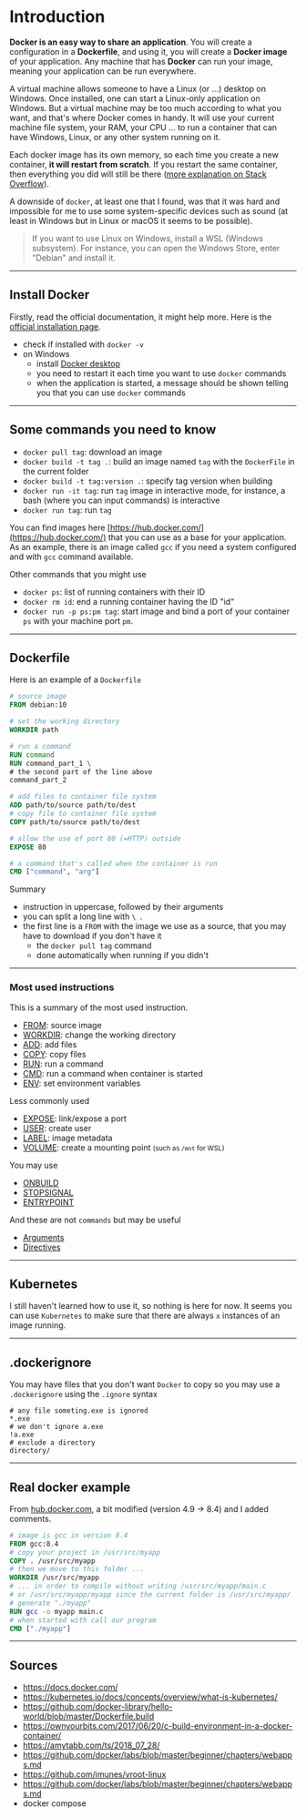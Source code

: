 # Introduction

**Docker is an easy way to share an application**. You will create a configuration in a **Dockerfile**, and using it, you will create a **Docker image** of your application. Any machine that has **Docker** can run your image, meaning your application can be run everywhere.

A virtual machine allows someone to have a Linux (or ...) desktop on Windows. Once installed, one can start a Linux-only application on Windows. But a virtual machine may be too much according to what you want, and that's where Docker comes in handy. It will use your current machine file system, your RAM, your CPU ... 
to run a container that can have Windows, Linux, or any other system running on it.

Each docker image has its own memory, so each time you create a new container, **it will restart from scratch**. If you restart the same container, then everything you did will still be there ([more explanation on Stack Overflow](https://stackoverflow.com/questions/28574433/do-docker-containers-retain-file-changes)).

A downside of `docker`, at least one that I found, was that it was hard and impossible for me to use some system-specific devices such as sound (<span class="text-muted small">at least in Windows but in Linux or macOS it seems to be possible</span>).

> If you want to use Linux on Windows, install a WSL (Windows subsystem). For instance, you can open the Windows Store,  enter "Debian" and install it.

<hr class="sl">

## Install Docker

Firstly, read the official documentation, it might help more.
Here is the [official installation page](https://docs.docker.com/engine/install/).

* check if installed with `docker -v`
* on Windows
  * install [Docker desktop](https://hub.docker.com/editions/community/docker-ce-desktop-windows)
  * you need to restart it each time you want to use `docker` commands
  * when the application is started, a message should be shown
  telling you that you can use `docker` commands

<hr class="sr">

## Some commands you need to know

* `docker pull tag`: download an image
* `docker build -t tag .`: build an image named `tag` with
the `DockerFile` in the current folder
* `docker build -t tag:version .`: specify tag version
when building
* `docker run -it tag`: run `tag` image in interactive mode,
for instance, a bash (where you can input commands) is interactive
* `docker run tag`: run `tag`

You can find images here [https://hub.docker.com/](https://hub.docker.com/)
that you can use as a base for your application.
As an example, there is an image called `gcc` 
if you need a system configured and with `gcc` command available.

Other commands that you might use

* `docker ps`: list of running containers with their ID
* `docker rm id`: end a running container having the ID "id"
* `docker run -p ps:pm tag`: start image and bind a port
of your container `ps` with your machine port `pm`.

<hr class="sl">

## Dockerfile

Here is an example of a `Dockerfile`

```dockerfile
# source image
FROM debian:10

# set the working directory
WORKDIR path

# run a command
RUN command
RUN command_part_1 \
# the second part of the line above
command_part_2

# add files to container file system
ADD path/to/source path/to/dest
# copy file to container file system
COPY path/to/source path/to/dest

# allow the use of port 80 (=HTTP) outside
EXPOSE 80

# a command that's called when the container is run
CMD ["command", "arg"]
```

Summary

* instruction in uppercase, followed by their arguments
* you can split a long line with `\ `.
* the first line is a `FROM` with the image we use as a source,
that you may have to download if you don't have it 
  * the `docker pull tag` command
  * done automatically when running if you didn't

<hr class="sr">

### Most used instructions

This is a summary of the most used instruction.

* [FROM](tags/from.md): source image
* [WORKDIR](tags/workdir.md): change the working directory
* [ADD](tags/add.md): add files
* [COPY](tags/copy.md): copy files
* [RUN](tags/run.md): run a command
* [CMD](tags/cmd.md): run a command when container is started
* [ENV](tags/env.md): set environment variables

Less commonly used

* [EXPOSE](tags/expose.md): link/expose a port
* [USER](tags/user.md): create user
* [LABEL](tags/label.md): image metadata
* [VOLUME](tags/volume.md): create a mounting point 
<small>(such as `/mnt` for WSL)</small>

You may use

* [ONBUILD](tags/onbuild.md) 
* [STOPSIGNAL](tags/stopsignal.md) 
* [ENTRYPOINT](tags/entrypoint.md)

And these are not `commands` but may
be useful

* [Arguments](tags/args.md)
* [Directives](tags/directives.md)

<hr class="sl">

## Kubernetes

I still haven't learned how to use it, so nothing is here
for now. It seems you can use `Kubernetes` to make sure that there are always `x` instances of an image running.

<hr class="sr">

## .dockerignore

You may have files that you don't want `Docker` to copy
so you may use a `.dockerignore` using the `.ignore`
syntax

```gitignore
# any file someting.exe is ignored
*.exe
# we don't ignore a.exe
!a.exe
# exclude a directory
directory/
```

<hr class="sl">

## Real docker example 

From [hub.docker.com](https://hub.docker.com),
a bit modified (version 4.9 → 8.4) and I added comments.

```dockerfile
# image is gcc in version 8.4
FROM gcc:8.4
# copy your project in /usr/src/myapp
COPY . /usr/src/myapp
# then we move to this folder ...
WORKDIR /usr/src/myapp
# ... in order to compile without writing /usr/src/myapp/main.c
# or /usr/src/myapp/myapp since the current folder is /usr/src/myapp/
# generate "./myapp"
RUN gcc -o myapp main.c
# when started with call our program
CMD ["./myapp"]
```

<hr class="sr">

## Sources

* <https://docs.docker.com/>
* <https://kubernetes.io/docs/concepts/overview/what-is-kubernetes/>
* <https://github.com/docker-library/hello-world/blob/master/Dockerfile.build>
* <https://ownyourbits.com/2017/06/20/c-build-environment-in-a-docker-container/>
* <https://amytabb.com/ts/2018_07_28/>
* <https://github.com/docker/labs/blob/master/beginner/chapters/webapps.md>
* <https://github.com/imunes/vroot-linux>
* <https://github.com/docker/labs/blob/master/beginner/chapters/webapps.md>
* docker compose